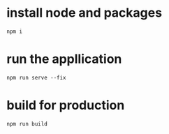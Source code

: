 # install node and packages 
`npm i`

# run the appllication
`npm run serve --fix` 

# build for production
`npm run build`